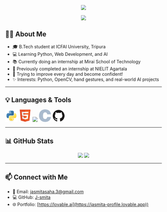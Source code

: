 <!-- Welcome Banner -->
<p align="center">
  <img src="https://capsule-render.vercel.app/api?text=Hi+I'm+Jasmita!&animation=fadeIn&type=waving&color=gradient&height=100"/>
</p>

<!-- Visitor Counter -->
<p align="center">
  <img src="https://komarev.com/ghpvc/?username=J-smita&style=flat-square&color=blue"/>
</p>

## 👩‍💻 About Me

- 🎓 B.Tech student at ICFAI University, Tripura  
- 💻 Learning Python, Web Development, and AI  
- 📚 Currently doing an internship at Mirai School of Technology  
- 🏫 Previously completed an internship at NIELIT Agartala
- 🌱 Trying to improve every day and become confident!  
- ✨ Interests: Python, OpenCV, hand gestures, and real-world AI projects  

---

## 💡 Languages & Tools  
<p align="left">
  <img src="https://raw.githubusercontent.com/devicons/devicon/master/icons/python/python-original.svg" width="40" />
  <img src="https://raw.githubusercontent.com/devicons/devicon/master/icons/html5/html5-original.svg" width="40" />
  <img src="https://cdn.jsdelivr.net/gh/devicons/devicon/icons/bootstrap/bootstrap-original.svg" width="40" />
  <img src="https://raw.githubusercontent.com/devicons/devicon/master/icons/c/c-original.svg" width="40" />
  <img src="https://raw.githubusercontent.com/devicons/devicon/master/icons/github/github-original.svg" width="40" />
</p>

---

## 📊 GitHub Stats  
<p align="center">
  <img src="https://github-readme-stats.vercel.app/api?username=J-smita&show_icons=true&theme=default" />
  <img src="https://github-readme-streak-stats.herokuapp.com/?user=J-smita" />
</p>

---

## 📫 Connect with Me

- 📧 Email: [jasmitasaha.3@gmail.com](mailto:jasmitasaha.3@gmail.com)  
- 💻 GitHub: [J-smita](https://github.com/J-smita)  
- 🌐 Portfolio: [https://lovable.ai](https://jasmita-profile.lovable.app))
